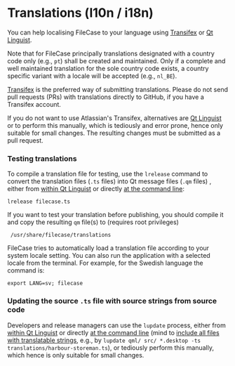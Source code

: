 # Translations (l10n / i18n)

You can help localising FileCase to your language using [Transifex](https://app.transifex.com/olf/filecase) or [Qt Linguist](https://doc.qt.io/qt-5/qtlinguist-index.html).

Note that for FileCase principally translations designated with a country code only (e.g., `pt`) shall be created and maintained.  Only if a complete and well maintained translation for the sole country code exists, a country specific variant with a locale will be accepted (e.g., `nl_BE`).

[Transifex](https://app.transifex.com/olf/filecase) is the preferred way of submitting translations.  Please do not send pull requests (PRs) with translations directly to GitHub, if you have a Transifex account.

If you do not want to use Atlassian's Transifex, alternatives are [Qt Linguist](https://doc.qt.io/qt-5/linguist-translators.html) or to perform this manually, which is tediously and error prone, hence only suitable for small changes.  The resulting changes must be submitted as a pull request.

### Testing translations

To compile a translation file for testing, use the `lrelease` command to convert the translation files (`.ts` files) into Qt message files (`.qm` files) , either from [within Qt Linguist](https://doc.qt.io/qtcreator/creator-editor-external.html) or directly [at the command line](https://doc.qt.io/qt-5/linguist-manager.html):
```
lrelease filecase.ts
```
If you want to test your translation before publishing, you should compile it and copy the resulting `qm` file(s) to (requires root privileges)
```
 /usr/share/filecase/translations
```
FileCase tries to automatically load a translation file according to your system locale setting.  You can also run the application with a selected locale from the terminal.  For example, for the Swedish language the command is:
```
export LANG=sv; filecase
```

### Updating the source `.ts` file with source strings from source code 

Developers and release managers can use the `lupdate` process, either from [within Qt Linguist](https://doc.qt.io/qtcreator/creator-editor-external.html) or directly [at the command line](https://doc.qt.io/qt-5/linguist-manager.html) (mind to [include all files with translatable strings](https://github.com/storeman-developers/harbour-storeman/pull/431#issuecomment-1659024529), e.g., by `lupdate qml/ src/ *.desktop -ts translations/harbour-storeman.ts`), or tediously perform this manually, which hence is only suitable for small changes.

